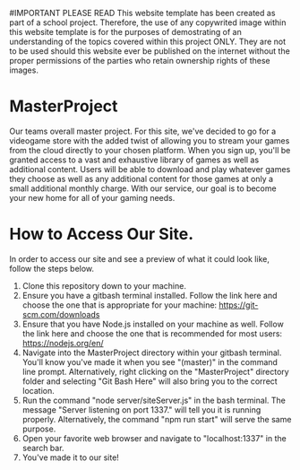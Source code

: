 #IMPORTANT PLEASE READ
This website template has been created as part of a school project. Therefore, the use of any copywrited image within this website template is for the purposes of demostrating of an understanding of the topics covered within this project ONLY. They are not to be used should this website ever be published on the internet without the proper permissions of the parties who retain ownership rights of these images.

# MasterProject
Our teams overall master project. For this site, we've decided to go for a videogame store with the added twist of allowing you to stream your games from the cloud directly to your chosen platform. When you sign up, you'll be granted access to a vast and exhaustive library of games as well as additional content. Users will be able to download and play whatever games they choose as well as any additional content for those games at only a small additional monthly charge. With our service, our goal is to become your new home for all of your gaming needs.

# How to Access Our Site.
In order to access our site and see a preview of what it could look like, follow the steps below.
1. Clone this repository down to your machine.
2. Ensure you have a gitbash terminal installed. Follow the link here and choose the one that is appropriate for your machine: https://git-scm.com/downloads
3. Ensure that you have Node.js installed on your machine as well. Follow the link here and choose the one that is recommended for most users: https://nodejs.org/en/
4. Navigate into the MasterProject directory within your gitbash terminal. You'll know you've made it when you see "(master)" in the command line prompt. Alternatively, right clicking on the "MasterProject" directory folder and selecting "Git Bash Here" will also bring you to the correct location.
5. Run the command "node server/siteServer.js" in the bash terminal. The message "Server listening on port 1337." will tell you it is running properly. Alternatively, the command "npm run start" will serve the same purpose. 
6. Open your favorite web browser and navigate to "localhost:1337" in the search bar.
7. You've made it to our site!
